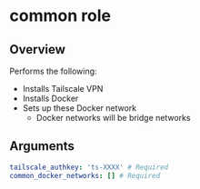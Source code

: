 # common role


## Overview
Performs the following:
- Installs Tailscale VPN
- Installs Docker
- Sets up these Docker network
  - Docker networks will be bridge networks

## Arguments
```yaml
tailscale_authkey: 'ts-XXXX' # Required
common_docker_networks: [] # Required
```
